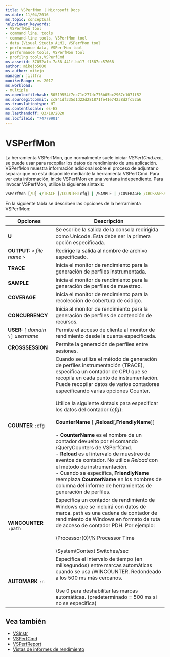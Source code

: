 ```yaml
---
title: VSPerfMon | Microsoft Docs
ms.date: 11/04/2016
ms.topic: conceptual
helpviewer_keywords:
- VSPerfMon tool
- command line, tools
- command-line tools, VSPerfMon tool
- data [Visual Studio ALM], VSPerfMon tool
- performance data, VSPerfMon tool
- performance tools, VSPerfMon tool
- profilng tools,VSPerfCmd
ms.assetid: 37052afb-7a58-441f-bb17-f1587cc57068
author: mikejo5000
ms.author: mikejo
manager: jillfra
monikerRange: vs-2017
ms.workload:
- multiple
ms.openlocfilehash: 50519554f7ec71e277dc776b05bc2967c1071f52
ms.sourcegitcommit: cc841df335d1d22d281871fe41e74238d2fc52a6
ms.translationtype: HT
ms.contentlocale: es-ES
ms.lasthandoff: 03/18/2020
ms.locfileid: "74779901"
---
```

# <a name="vsperfmon"></a>VSPerfMon
La herramienta VSPerfMon, que normalmente suele iniciar *VSPerfCmd.exe*, se puede usar para recopilar los datos de rendimiento de una aplicación. VSPerfMon muestra información adicional sobre el proceso de adjuntar o separar que no está disponible mediante la herramienta VSPerfCmd. Para ver esta información, inicie VSPerfMon en una ventana independiente. Para invocar VSPerfMon, utilice la siguiente sintaxis:

```cmd
VSPerfMon [/U] </TRACE [/COUNTER:cfg] | /SAMPLE | /COVERAGE> /CROSSSESSION /OUTPUT <file name> [/WINCOUNTER:cfg] [/USER [DOMAIN\]username]
```

 En la siguiente tabla se describen las opciones de la herramienta VSPerfMon:

|Opciones|Descripción|
|-------------|-----------------|
|**U**|Se escribe la salida de la consola redirigida como Unicode.  Esta debe ser la primera opción especificada.|
|**OUTPUT:** `<` *file name* `>`|Redirige la salida al nombre de archivo especificado.|
|**TRACE**|Inicia el monitor de rendimiento para la generación de perfiles instrumentada.|
|**SAMPLE**|Inicia el monitor de rendimiento para la generación de perfiles de muestreo.|
|**COVERAGE**|Inicia el monitor de rendimiento para la recolección de cobertura de código.|
|**CONCURRENCY**|Inicia al monitor de rendimiento para la generación de perfiles de contención de recursos.|
|**USER:** `[` *domain* `\]` *username*|Permite el acceso de cliente al monitor de rendimiento desde la cuenta especificada.|
|**CROSSSESSION**|Permite la generación de perfiles entre sesiones.|
|**COUNTER** `:cfg`|Cuando se utiliza el método de generación de perfiles instrumentación (TRACE), especifica un contador de CPU que se recopila en cada punto de instrumentación. Puede recopilar datos de varios contadores especificando varias opciones Counter.<br /><br /> Utilice la siguiente sintaxis para especificar los datos del contador (*cfg*):<br /><br /> **CounterName** [ **,Reload**[,**FriendlyName**]]<br /><br /> -   **CounterName** es el nombre de un contador devuelto por el comando /QueryCounters de VSPerfCmd.<br />-   **Reload** es el intervalo de muestreo de eventos de contador. No utilice *Reload* con el método de instrumentación.<br />-   Cuando se especifica, **FriendlyName** reemplaza **CounterName** en los nombres de columna del informe de herramientas de generación de perfiles.|
|**WINCOUNTER** `:path`|Especifica un contador de rendimiento de Windows que se incluirá con datos de marca. `path` es una cadena de contador de rendimiento de Windows en formato de ruta de acceso de contador PDH. Por ejemplo:<br /><br /> \Processor(0)\\% Processor Time<br /><br /> \System\Context Switches/sec|
|**AUTOMARK** `:n`|Especifica el intervalo de tiempo (en milisegundos) entre marcas automáticas cuando se usa /WINCOUNTER. Redondeado a los 500 ms más cercanos.<br /><br /> Use 0 para deshabilitar las marcas automáticas. (predeterminado = 500 ms si no se especifica)|

## <a name="see-also"></a>Vea también
- [VSInstr](../profiling/vsinstr.md)
- [VSPerfCmd](../profiling/vsperfcmd.md)
- [VSPerfReport](../profiling/vsperfreport.md)
- [Vistas de informes de rendimiento](../profiling/performance-report-views.md)
